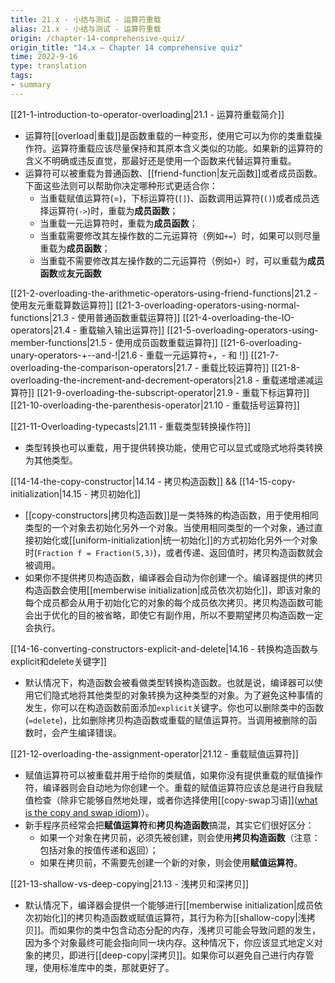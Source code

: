 ```yaml
---
title: 21.x - 小结与测试 - 运算符重载
alias: 21.x - 小结与测试 - 运算符重载
origin: /chapter-14-comprehensive-quiz/
origin_title: "14.x — Chapter 14 comprehensive quiz"
time: 2022-9-16
type: translation
tags:
- summary
---
```


[[21-1-introduction-to-operator-overloading|21.1 - 运算符重载简介]]
- 运算符[[overload|重载]]是函数重载的一种变形，使用它可以为你的类重载操作符。运算符重载应该尽量保持和其原本含义类似的功能。如果新的运算符的含义不明确或违反直觉，那最好还是使用一个函数来代替运算符重载。
- 运算符可以被重载为普通函数、[[friend-function|友元函数]]或者成员函数。下面这些法则可以帮助你决定哪种形式更适合你：
	- 当重载赋值运算符(=)，下标运算符(`[]`)、函数调用运算符(`()`)或者成员选择运算符(`->`)时，重载为**成员函数**；
	- 当重载一元运算符时，重载为**成员函数**；
	- 当重载需要修改其左操作数的二元运算符（例如`+=`）时，如果可以则尽量重载为**成员函数**；
	- 当重载不需要修改其左操作数的二元运算符（例如`+`）时，可以重载为**成员函数**或**友元函数**

[[21-2-overloading-the-arithmetic-operators-using-friend-functions|21.2 - 使用友元重载算数运算符]]
[[21-3-overloading-operators-using-normal-functions|21.3 - 使用普通函数重载运算符]]
[[21-4-overloading-the-IO-operators|21.4 - 重载输入输出运算符]]
[[21-5-overloading-operators-using-member-functions|21.5 - 使用成员函数重载运算符]]
[[21-6-overloading-unary-operators-+--and-!|21.6 - 重载一元运算符+，- 和 !]]
[[21-7-overloading-the-comparison-operators|21.7 - 重载比较运算符]]
[[21-8-overloading-the-increment-and-decrement-operators|21.8 - 重载递增递减运算符]]
[[21-9-overloading-the-subscript-operator|21.9 - 重载下标运算符]]
[[21-10-overloading-the-parenthesis-operator|21.10 - 重载括号运算符]]

[[21-11-Overloading-typecasts|21.11 - 重载类型转换操作符]]
- 类型转换也可以重载，用于提供转换功能，使用它可以显式或隐式地将类转换为其他类型。

[[14-14-the-copy-constructor|14.14 - 拷贝构造函数]] && [[14-15-copy-initialization|14.15 - 拷贝初始化]]
- [[copy-constructors|拷贝构造函数]]是一类特殊的构造函数，用于使用相同类型的一个对象去初始化另外一个对象。当使用相同类型的一个对象，通过直接初始化或[[uniform-initialization|统一初始化]]的方式初始化另外一个对象时(`Fraction f = Fraction(5,3)`)，或者传递、返回值时，拷贝构造函数就会被调用。
- 如果你不提供拷贝构造函数，编译器会自动为你创建一个。编译器提供的拷贝构造函数会使用[[memberwise initialization|成员依次初始化]]，即该对象的每个成员都会从用于初始化它的对象的每个成员依次拷贝。拷贝构造函数可能会出于优化的目的被省略，即使它有副作用，所以不要期望拷贝构造函数一定会执行。

[[14-16-converting-constructors-explicit-and-delete|14.16 - 转换构造函数与explicit和delete关键字]]
- 默认情况下，构造函数会被看做类型转换构造函数。也就是说，编译器可以使用它们隐式地将其他类型的对象转换为这种类型的对象。为了避免这种事情的发生，你可以在构造函数前面添加`explicit`关键字。你也可以删除类中的函数(`=delete`)，比如删除拷贝构造函数或重载的赋值运算符。当调用被删除的函数时，会产生编译错误。

[[21-12-overloading-the-assignment-operator|21.12 - 重载赋值运算符]]
- 赋值运算符可以被重载并用于给你的类赋值，如果你没有提供重载的赋值操作符，编译器则会自动地为你创建一个。重载的赋值运算符应该总是进行自我赋值检查（除非它能够自然地处理，或者你选择使用[[copy-swap习语]]([what is the copy and swap idiom](https://stackoverflow.com/questions/3279543/what-is-the-copy-and-swap-idiom))）。
- 新手程序员经常会把**赋值运算符**和**拷贝构造函数**搞混，其实它们很好区分：
	- 如果一个对象在拷贝前，必须先被创建，则会使用**拷贝构造函数**（注意：包括对象的按值传递和返回）；
	- 如果在拷贝前，不需要先创建一个新的对象，则会使用**赋值运算符**。

[[21-13-shallow-vs-deep-copying|21.13 - 浅拷贝和深拷贝]]
- 默认情况下，编译器会提供一个能够进行[[memberwise initialization|成员依次初始化]]的拷贝构造函数或赋值运算符，其行为称为[[shallow-copy|浅拷贝]]。而如果你的类中包含动态分配的内存，浅拷贝可能会导致问题的发生，因为多个对象最终可能会指向同一块内存。这种情况下，你应该显式地定义对象的拷贝，即进行[[deep-copy|深拷贝]]。如果你可以避免自己进行内存管理，使用标准库中的类，那就更好了。
